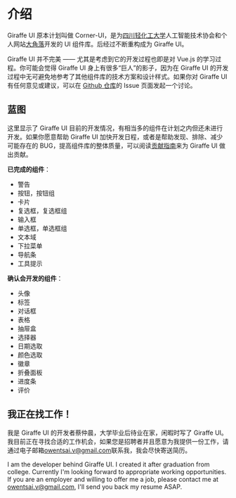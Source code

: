 # 介绍

Giraffe UI 原本计划叫做 Corner-UI，是为[四川轻化工大学](http://www.suse.edu.cn)人工智能技术协会和个人网站[大角落](http://www.aait-suse.cn/cai/)开发的 UI 组件库。后经过不断重构成为 Giraffe UI。

Giraffe UI 并不完美 —— 尤其是考虑到它的开发过程也即是对 Vue.js 的学习过程。你可能会觉得 Giraffe UI 身上有很多“巨人”的影子，因为在 Giraffe UI 的开发过程中无可避免地参考了其他组件库的技术方案和设计样式。如果你对 Giraffe UI 有任何意见或建议，可以在 [Github 仓库](https://github.com/Owen-Tsai/giraffe-ui)的 Issue 页面发起一个讨论。

## 蓝图

这里显示了 Giraffe UI 目前的开发情况，有相当多的组件在计划之内但还未进行开发。如果你愿意帮助 Giraffe UI 加快开发日程，或者是帮助发现、排除、减少可能存在的 BUG，提高组件库的整体质量，可以阅读[贡献指南](/contribution/)来为 Giraffe UI 做出贡献。

**已完成的组件**：

- 警告
- 按钮，按钮组
- 卡片
- 复选框，复选框组
- 输入框
- 单选框，单选框组
- 文本域
- 下拉菜单
- 导航条
- 工具提示

**确认会开发的组件**：

- 头像
- 标签
- 对话框
- 表格
- 抽屉盒
- 选择器
- 日期选取
- 颜色选取
- 徽章
- 折叠面板
- 进度条
- 评价

## 我正在找工作！

我是 Giraffe UI 的开发者蔡仲晨，大学毕业后待业在家，闲暇时写了 Giraffe UI。我目前正在寻找合适的工作机会，如果您是招聘者并且愿意为我提供一份工作，请通过电子邮箱[owentsai.v@gmail.com](mailto://owentsai.v@gmail.com)联系我，我会尽快寄送简历。

I am the developer behind Giraffe UI. I created it after graduation from college. Currently I'm looking forward to appropriate working opportunities. If you are an employer and willing to offer me a job, please contact me at [owentsai.v@gmail.com](mailto://owentsai.v@gmail.com), I'll send you back my resume ASAP.